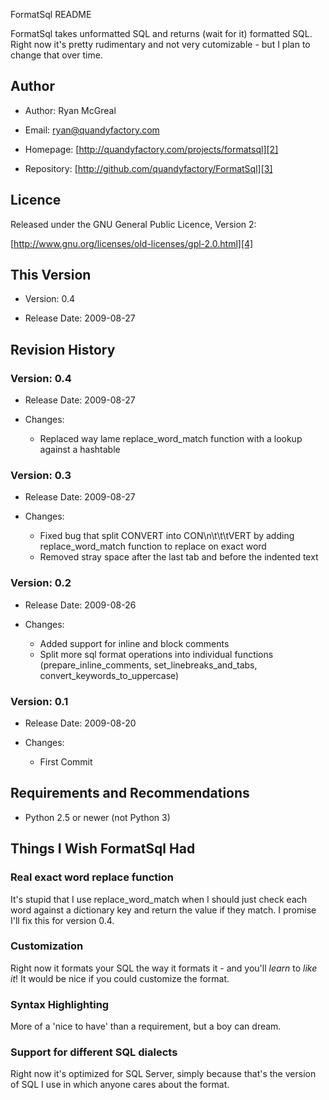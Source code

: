FormatSql README

FormatSql takes unformatted SQL and returns (wait for it) formatted SQL. Right now it's pretty rudimentary and not very cutomizable - but I plan to change that over time.

## Author

* Author: Ryan McGreal

* Email: [ryan@quandyfactory.com][1]

* Homepage: [http://quandyfactory.com/projects/formatsql][2]

* Repository: [http://github.com/quandyfactory/FormatSql][3]

## Licence

Released under the GNU General Public Licence, Version 2:

[http://www.gnu.org/licenses/old-licenses/gpl-2.0.html][4]

## This Version

* Version: 0.4

* Release Date: 2009-08-27

## Revision History

### Version: 0.4

* Release Date: 2009-08-27

* Changes:

    * Replaced way lame replace_word_match function with a lookup against a hashtable
    
### Version: 0.3

* Release Date: 2009-08-27

* Changes:

    * Fixed bug that split CONVERT into CON\n\t\t\tVERT by adding replace_word_match function to replace on exact word
    * Removed stray space after the last tab and before the indented text
    
    
### Version: 0.2

* Release Date: 2009-08-26

* Changes:

    * Added support for inline and block comments
    * Split more sql format operations into individual functions (prepare_inline_comments, set_linebreaks_and_tabs, convert_keywords_to_uppercase)
    
    
### Version: 0.1

* Release Date: 2009-08-20

* Changes:

    * First Commit

## Requirements and Recommendations

* Python 2.5 or newer (not Python 3)

## Things I Wish FormatSql Had

### Real exact word replace function

It's stupid that I use replace_word_match when I should just check each word against a dictionary key and return the value if they match. I promise I'll fix this for version 0.4.

### Customization

Right now it formats your SQL the way it formats it - and you'll *learn* to *like it*! It would be nice if you could customize the format.

### Syntax Highlighting

More of a 'nice to have' than a requirement, but a boy can dream.

### Support for different SQL dialects

Right now it's optimized for SQL Server, simply because that's the version of SQL I use in which anyone cares about the format.

[1]: mailto:ryan@quandyfactory.com

[2]: http://quandyfactory.com/projects/formatsql

[3]: http://github.com/quandyfactory/FormatSql

[4]: http://www.gnu.org/licenses/old-licenses/gpl-2.0.html

